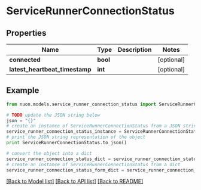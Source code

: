 # ServiceRunnerConnectionStatus


## Properties

Name | Type | Description | Notes
------------ | ------------- | ------------- | -------------
**connected** | **bool** |  | [optional] 
**latest_heartbeat_timestamp** | **int** |  | [optional] 

## Example

```python
from nuon.models.service_runner_connection_status import ServiceRunnerConnectionStatus

# TODO update the JSON string below
json = "{}"
# create an instance of ServiceRunnerConnectionStatus from a JSON string
service_runner_connection_status_instance = ServiceRunnerConnectionStatus.from_json(json)
# print the JSON string representation of the object
print ServiceRunnerConnectionStatus.to_json()

# convert the object into a dict
service_runner_connection_status_dict = service_runner_connection_status_instance.to_dict()
# create an instance of ServiceRunnerConnectionStatus from a dict
service_runner_connection_status_form_dict = service_runner_connection_status.from_dict(service_runner_connection_status_dict)
```
[[Back to Model list]](../README.md#documentation-for-models) [[Back to API list]](../README.md#documentation-for-api-endpoints) [[Back to README]](../README.md)


